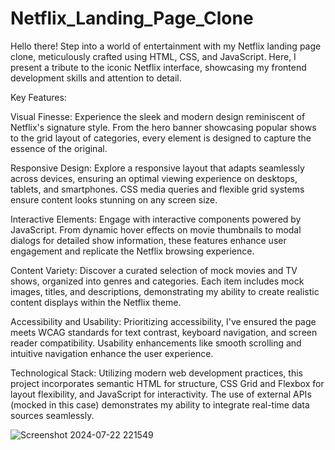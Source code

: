 # Netflix_Landing_Page_Clone

Hello there! Step into a world of entertainment with my Netflix landing page clone, meticulously crafted using HTML, CSS, and JavaScript. Here, I present a tribute to the iconic Netflix interface, showcasing my frontend development skills and attention to detail.

Key Features:

Visual Finesse: Experience the sleek and modern design reminiscent of Netflix's signature style. From the hero banner showcasing popular shows to the grid layout of categories, every element is designed to capture the essence of the original.

Responsive Design: Explore a responsive layout that adapts seamlessly across devices, ensuring an optimal viewing experience on desktops, tablets, and smartphones. CSS media queries and flexible grid systems ensure content looks stunning on any screen size.

Interactive Elements: Engage with interactive components powered by JavaScript. From dynamic hover effects on movie thumbnails to modal dialogs for detailed show information, these features enhance user engagement and replicate the Netflix browsing experience.

Content Variety: Discover a curated selection of mock movies and TV shows, organized into genres and categories. Each item includes mock images, titles, and descriptions, demonstrating my ability to create realistic content displays within the Netflix theme.

Accessibility and Usability: Prioritizing accessibility, I've ensured the page meets WCAG standards for text contrast, keyboard navigation, and screen reader compatibility. Usability enhancements like smooth scrolling and intuitive navigation enhance the user experience.

Technological Stack: Utilizing modern web development practices, this project incorporates semantic HTML for structure, CSS Grid and Flexbox for layout flexibility, and JavaScript for interactivity. The use of external APIs (mocked in this case) demonstrates my ability to integrate real-time data sources seamlessly.


![Screenshot 2024-07-22 221549](https://github.com/user-attachments/assets/7b8972de-633c-4218-bb83-06c24ae0f994)

